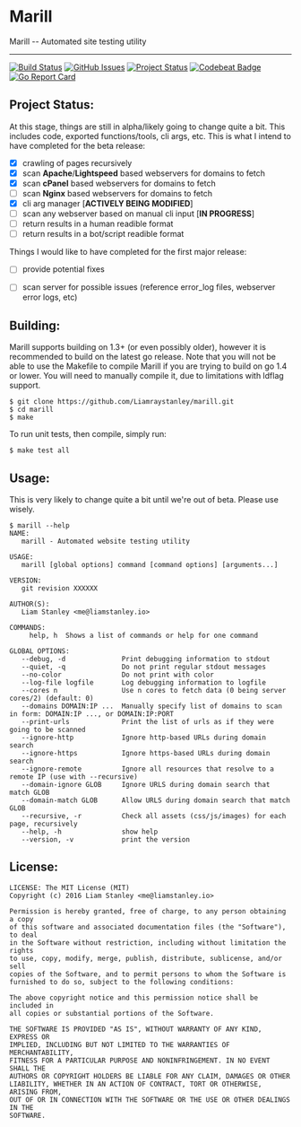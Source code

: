 # Marill
Marill -- Automated site testing utility

--------------------------------------------------------

[![Build Status](https://travis-ci.org/Liamraystanley/marill.svg?branch=master)](https://travis-ci.org/Liamraystanley/marill)
[![GitHub Issues](https://img.shields.io/github/issues/Liamraystanley/marill.svg)](https://github.com/Liamraystanley/marill/issues)
[![Project Status](https://img.shields.io/badge/status-alpha-red.svg)](https://github.com/Liamraystanley/marill/commits/master)
[![Codebeat Badge](https://codebeat.co/badges/4653f785-83ec-4b21-bf0c-b519b20c89d6)](https://codebeat.co/projects/github-com-liamraystanley-marill)
[![Go Report Card](https://goreportcard.com/badge/github.com/Liamraystanley/marill)](https://goreportcard.com/report/github.com/Liamraystanley/marill)

## Project Status:
At this stage, things are still in alpha/likely going to change quite a bit. This includes code, exported functions/tools, cli args, etc. This is what I intend to have completed for the beta release:

- [x] crawling of pages recursively
- [x] scan **Apache**/**Lightspeed** based webservers for domains to fetch
- [x] scan **cPanel** based webservers for domains to fetch
- [ ] scan **Nginx** based webservers for domains to fetch
- [x] cli arg manager [**ACTIVELY BEING MODIFIED**]
- [ ] scan any webserver based on manual cli input [**IN PROGRESS**]
- [ ] return results in a human readible format
- [ ] return results in a bot/script readible format

Things I would like to have completed for the first major release:

- [ ] provide potential fixes
- [ ] scan server for possible issues (reference error_log files, webserver error logs, etc)


## Building:
Marill supports building on 1.3+ (or even possibly older), however it is recommended to build on the latest go release. Note that you will not be able to use the Makefile to compile Marill if you are trying to build on go 1.4 or lower. You will need to manually compile it, due to limitations with ldflag support.

```
$ git clone https://github.com/Liamraystanley/marill.git
$ cd marill
$ make
```

To run unit tests, then compile, simply run:

```
$ make test all
```

## Usage:
This is very likely to change quite a bit until we're out of beta. Please use wisely.

```
$ marill --help
NAME:
   marill - Automated website testing utility

USAGE:
   marill [global options] command [command options] [arguments...]
   
VERSION:
   git revision XXXXXX
   
AUTHOR(S):
   Liam Stanley <me@liamstanley.io> 
   
COMMANDS:
     help, h  Shows a list of commands or help for one command

GLOBAL OPTIONS:
   --debug, -d              Print debugging information to stdout
   --quiet, -q              Do not print regular stdout messages
   --no-color               Do not print with color
   --log-file logfile       Log debugging information to logfile
   --cores n                Use n cores to fetch data (0 being server cores/2) (default: 0)
   --domains DOMAIN:IP ...  Manually specify list of domains to scan in form: DOMAIN:IP ..., or DOMAIN:IP:PORT
   --print-urls             Print the list of urls as if they were going to be scanned
   --ignore-http            Ignore http-based URLs during domain search
   --ignore-https           Ignore https-based URLs during domain search
   --ignore-remote          Ignore all resources that resolve to a remote IP (use with --recursive)
   --domain-ignore GLOB     Ignore URLS during domain search that match GLOB
   --domain-match GLOB      Allow URLS during domain search that match GLOB
   --recursive, -r          Check all assets (css/js/images) for each page, recursively
   --help, -h               show help
   --version, -v            print the version
```

## License:

    LICENSE: The MIT License (MIT)
    Copyright (c) 2016 Liam Stanley <me@liamstanley.io>

    Permission is hereby granted, free of charge, to any person obtaining a copy
    of this software and associated documentation files (the "Software"), to deal
    in the Software without restriction, including without limitation the rights
    to use, copy, modify, merge, publish, distribute, sublicense, and/or sell
    copies of the Software, and to permit persons to whom the Software is
    furnished to do so, subject to the following conditions:
    
    The above copyright notice and this permission notice shall be included in
    all copies or substantial portions of the Software.
    
    THE SOFTWARE IS PROVIDED "AS IS", WITHOUT WARRANTY OF ANY KIND, EXPRESS OR
    IMPLIED, INCLUDING BUT NOT LIMITED TO THE WARRANTIES OF MERCHANTABILITY,
    FITNESS FOR A PARTICULAR PURPOSE AND NONINFRINGEMENT. IN NO EVENT SHALL THE
    AUTHORS OR COPYRIGHT HOLDERS BE LIABLE FOR ANY CLAIM, DAMAGES OR OTHER
    LIABILITY, WHETHER IN AN ACTION OF CONTRACT, TORT OR OTHERWISE, ARISING FROM,
    OUT OF OR IN CONNECTION WITH THE SOFTWARE OR THE USE OR OTHER DEALINGS IN THE
    SOFTWARE.
